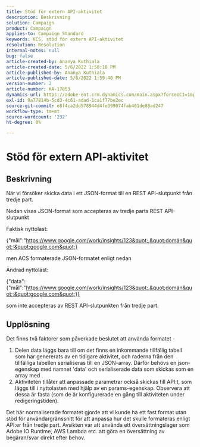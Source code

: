```yaml
---
title: Stöd för extern API-aktivitet
description: Beskrivning
solution: Campaign
product: Campaign
applies-to: Campaign Standard
keywords: KCS, stöd för extern API-aktivitet
resolution: Resolution
internal-notes: null
bug: false
article-created-by: Ananya Kuthiala
article-created-date: 5/6/2022 1:58:18 PM
article-published-by: Ananya Kuthiala
article-published-date: 5/6/2022 1:59:40 PM
version-number: 2
article-number: KA-17853
dynamics-url: https://adobe-ent.crm.dynamics.com/main.aspx?forceUCI=1&pagetype=entityrecord&etn=knowledgearticle&id=b26efb8f-44cd-ec11-a7b5-0022480b639b
exl-id: 9a77814b-5cd3-4c61-adad-1ca1f77be2ec
source-git-commit: e8f4ca2dd578944d4fe399074fab461de88ad247
workflow-type: tm+mt
source-wordcount: '232'
ht-degree: 0%

---
```


# Stöd för extern API-aktivitet

## Beskrivning


När vi försöker skicka data i ett JSON-format till en REST API-slutpunkt från tredje part.

Nedan visas JSON-format som accepteras av tredje parts REST API-slutpunkt

Faktisk nyttolast:

{&quot;mål&quot;:&quot;https://www.google.com/work/insights/123&quot;,&quot;domän&quot;:&quot;google.com&quot;}

men ACS formaterade JSON-formatet enligt nedan

Ändrad nyttolast:

{&quot;data&quot;:{&quot;mål&quot;:&quot;https://www.google.com/work/insights/123&quot;,&quot;domän&quot;:&quot;google.com&quot;}}

som inte accepteras av REST API-slutpunkten från tredje part.


## Upplösning


Det finns två faktorer som påverkade beslutet att använda formatet -

1. Delen data läggs bara till om det finns en inkommande tillfällig tabell som har genererats av en tidigare aktivitet, och raderna från den tillfälliga tabellen serialiseras till en JSON-array. Därför behövs en json-egenskap med namnet &#39;data&#39; och serialiserade data som skickas som en array med .
2. Aktiviteten tillåter att anpassade parametrar också skickas till API:t, som läggs till i nyttolasten med hjälp av en params-egenskap. Observera att dessa är fasta (som de är konfigurerade en gång till aktiviteten under redigeringstiden).


Det här normaliserade formatet gjorde att vi kunde ha ett fast format utan stöd för användargränssnitt för att anpassa hur det skulle formateras enligt API:er från tredje part. Avsikten var att använda ett översättningslager som Adobe IO Runtime, AWS Lambda etc. att göra en översättning av begäran/svar direkt efter behov.

